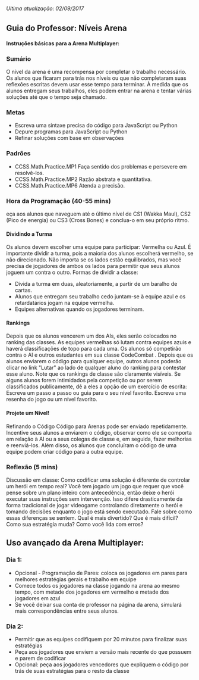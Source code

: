 ﻿###### Ultima atualização: 02/09/2017

## Guia do Professor: Níveis Arena


#### Instruções básicas para a Arena Multiplayer:

### Sumário

O nível da arena é uma recompensa por completar o trabalho necessário. Os alunos que ficaram para trás nos níveis ou que não completaram suas reflexões escritas devem usar esse tempo para terminar. À medida que os alunos entregam seus trabalhos, eles podem entrar na arena e tentar várias soluções até que o tempo seja chamado.

### Metas
* Escreva uma sintaxe precisa do código para JavaScript ou Python
* Depure programas para JavaScript ou Python
* Refinar soluções com base em observações

### Padrões
* CCSS.Math.Practice.MP1 Faça sentido dos problemas e persevere em resolvê-los.
* CCSS.Math.Practice.MP2 Razão abstrata e quantitativa. 
* CCSS.Math.Practice.MP6 Atenda a precisão.

### Hora da Programação (40-55 mins)
eça aos alunos que naveguem até o último nível de CS1 (Wakka Maul), CS2 (Pico de energia) ou CS3 (Cross Bones) e conclua-o em seu próprio ritmo.

#### Dividindo a Turma
Os alunos devem escolher uma equipe para participar: Vermelha ou Azul. É importante dividir a turma, pois a maioria dos alunos escolherá vermelho, se não direcionado. Não importa se os lados estão equilibrados, mas você precisa de jogadores de ambos os lados para permitir que seus alunos joguem um contra o outro. Formas de dividir a classe:

* Divida a turma em duas, aleatoriamente, a partir de um baralho de cartas.
* Alunos que entregam seu trabalho cedo juntam-se à equipe azul e os retardatários jogam na equipe vermelha.
* Equipes alternativas quando os jogadores terminam.

#### Rankings
Depois que os alunos vencerem um dos AIs, eles serão colocados no ranking das classes. As equipes vermelhas só lutam contra equipes azuis e haverá classificações de topo para cada uma. Os alunos só competirão contra o AI e outros estudantes em sua classe CodeCombat . Depois que os alunos enviarem o código para qualquer equipe, outros alunos poderão clicar no link "Lutar" ao lado de qualquer aluno do ranking para contestar esse aluno.
Note que os rankings de classe são claramente visíveis. Se alguns alunos forem intimidados pela competição ou por serem classificados publicamente, dê a eles a opção de um exercício de escrita:
Escreva um passo a passo ou guia para o seu nível favorito.
Escreva uma resenha do jogo ou um nível favorito.

#### Projete um Nível!
Refinando o Código
Código para Arenas pode ser enviado repetidamente. Incentive seus alunos a enviarem o código, observar como ele se comporta em relação à AI ou a seus colegas de classe e, em seguida, fazer melhorias e reenviá-los. Além disso, os alunos que concluíram o código de uma equipe podem criar código para a outra equipe.

### Reflexão (5 mins)
Discussão em classe: Como codificar uma solução é diferente de controlar um herói em tempo real?
Você tem jogado um jogo que requer que você pense sobre um plano inteiro com antecedência, então deixe o herói executar suas instruções sem intervenção. Isso difere drasticamente da forma tradicional de jogar videogame controlando diretamente o herói e tomando decisões enquanto o jogo está sendo executado. Fale sobre como essas diferenças se sentem. Qual é mais divertido? Que é mais difícil? Como sua estratégia muda? Como você lida com erros?


## Uso avançado da Arena Multiplayer:


### Dia 1:


* Opcional - Programação de Pares: coloca os jogadores em pares para melhores estratégias gerais e trabalho em equipe
* Comece todos os jogadores na classe jogando na arena ao mesmo tempo, com metade dos jogadores em vermelho e metade dos jogadores em azul
* Se você deixar sua conta de professor na página da arena, simulará mais correspondências entre seus alunos.

### Dia 2:


* Permitir que as equipes codifiquem por 20 minutos para finalizar suas estratégias
* Peça aos jogadores que enviem a versão mais recente do que possuem e parem de codificar
* Opcional: peça aos jogadores vencedores que expliquem o código por trás de suas estratégias para o resto da classe
